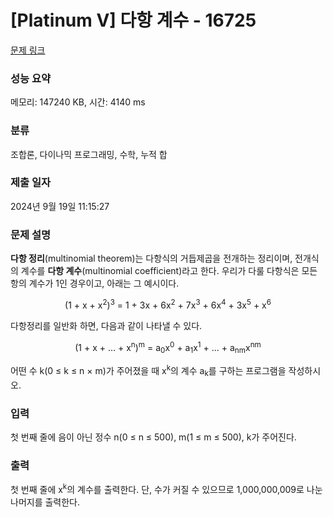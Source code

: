 # [Platinum V] 다항 계수 - 16725 

[문제 링크](https://www.acmicpc.net/problem/16725) 

### 성능 요약

메모리: 147240 KB, 시간: 4140 ms

### 분류

조합론, 다이나믹 프로그래밍, 수학, 누적 합

### 제출 일자

2024년 9월 19일 11:15:27

### 문제 설명

<p><strong>다항 정리</strong>(multinomial theorem)는 다항식의 거듭제곱을 전개하는 정리이며, 전개식의 계수를 <strong>다항 계수</strong>(multinomial coefficient)라고 한다. 우리가 다룰 다항식은 모든 항의 계수가 1인 경우이고, 아래는 그 예시이다.</p>

<p style="text-align: center;">(1 + x + x<sup>2</sup>)<sup>3</sup> = 1 + 3x + 6x<sup>2</sup> + 7x<sup>3</sup> + 6x<sup>4</sup> + 3x<sup>5</sup> + x<sup>6</sup></p>

<p>다항정리를 일반화 하면, 다음과 같이 나타낼 수 있다.</p>

<p style="text-align: center;">(1 + x + ... + x<sup>n</sup>)<sup>m</sup> = a<sub>0</sub>x<sup>0</sup> + a<sub>1</sub>x<sup>1</sup> + ... + a<sub>nm</sub>x<sup>nm</sup></p>

<p>어떤 수 k(0 ≤ k ≤ n × m)가 주어졌을 때 x<sup>k</sup>의 계수 a<sub>k</sub>를 구하는 프로그램을 작성하시오.</p>

### 입력 

 <p>첫 번째 줄에 음이 아닌 정수 n(0 ≤ n ≤ 500), m(1 ≤ m ≤ 500), k가 주어진다.</p>

### 출력 

 <p>첫 번째 줄에 x<sup>k</sup>의 계수를 출력한다. 단, 수가 커질 수 있으므로 1,000,000,009로 나눈 나머지를 출력한다.</p>

